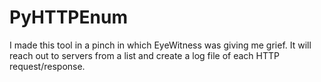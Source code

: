 # PyHTTPEnum
I made this tool in a pinch in which EyeWitness was giving me grief. It will reach out to servers from a list and create a log file of each HTTP request/response.
